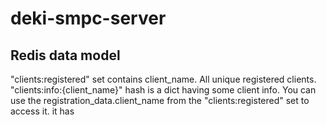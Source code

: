 # deki-smpc-server



## Redis data model

"clients:registered" set contains client_name. All unique registered clients.
"clients:info:{client_name}" hash is a dict having some client info. You can use the registration_data.client_name from the "clients:registered" set to access it. it has 
